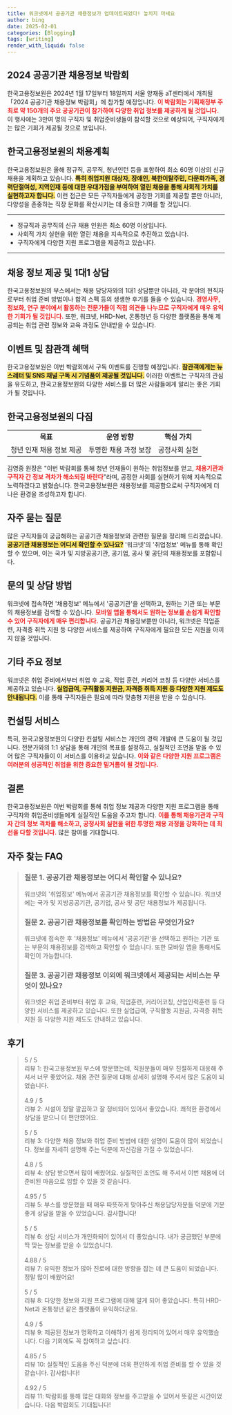 ```yaml
---
title: 워크넷에서 공공기관 채용정보가 업데이트되었다! 놓치지 마세요
author: bing
date: 2025-02-01
categories: [Blogging]
tags: [writing]
render_with_liquid: false
---
```



<h2 id='2024_공공기관_채용정보_박람회'>2024 공공기관 채용정보 박람회</h2>

<p>한국고용정보원은 2024년 1월 17일부터 18일까지 서울 양재동 aT센터에서 개최될 「2024 공공기관 채용정보 박람회」에 참가할 예정입니다. <b><span style="color: #ee2323;">이 박람회는 기획재정부 주최로 약 150개의 주요 공공기관이 참가하여 다양한 취업 정보를 제공하게 될 것입니다.</span></b> 이 행사에는 3만여 명의 구직자 및 취업준비생들이 참석할 것으로 예상되어, 구직자에게는 많은 기회가 제공될 것으로 보입니다. </p>

<h2 id='한국고용정보원_채용계획'>한국고용정보원의 채용계획</h2>

<p>한국고용정보원은 올해 정규직, 공무직, 청년인턴 등을 포함하여 최소 60명 이상의 신규 채용을 계획하고 있습니다. <b><span style="background-color: #ffe066;">특히 취업지원 대상자, 장애인, 북한이탈주민, 다문화가족, 경력단절여성, 지역인재 등에 대한 우대가점을 부여하여 열린 채용을 통해 사회적 가치를 실현하고자 합니다.</span></b> 이런 접근은 모든 구직자들에게 공정한 기회를 제공할 뿐만 아니라, 다양성을 존중하는 직장 문화를 확산시키는 데 중요한 기여를 할 것입니다.</p>

<hr />

<ul>
    <li>정규직과 공무직의 신규 채용 인원은 최소 60명 이상입니다.</li>
    <li>사회적 가치 실현을 위한 열린 채용을 지속적으로 추진하고 있습니다.</li>
    <li>구직자에게 다양한 지원 프로그램을 제공하고 있습니다.</li>
</ul>

<hr />

<h2 id='채용_정보_제공_및_상담'>채용 정보 제공 및 1대1 상담</h2>

<p>한국고용정보원의 부스에서는 채용 담당자와의 1대1 상담뿐만 아니라, 각 분야의 현직자로부터 취업 준비 방법이나 합격 스펙 등의 생생한 후기를 들을 수 있습니다. <b><span style="color: #ee2323;">경영사무, 정보화, 연구 분야에서 활동하는 전문가들이 직접 의견을 나누므로 구직자에게 매우 유익한 기회가 될 것입니다.</span></b> 또한, 워크넷, HRD-Net, 온통청년 등 다양한 플랫폼을 통해 제공되는 취업 관련 정보와 교육 과정도 안내받을 수 있습니다.</p>

<h2 id='이벤트_참관객_혜택'>이벤트 및 참관객 혜택</h2>

<p>한국고용정보원은 이번 박람회에서 구독 이벤트를 진행할 예정입니다. <b><span style="background-color: #ffe066;">참관객에게는 뉴스레터 및 SNS 채널 구독 시 기념품이 제공될 것입니다.</span></b> 이러한 이벤트는 구직자의 관심을 유도하고, 한국고용정보원의 다양한 서비스를 더 많은 사람들에게 알리는 좋은 기회가 될 것입니다.</p>

<h2 id='한국고용정보원_다짐'>한국고용정보원의 다짐</h2>

<table>
    <tr>
        <td style="text-align: center; height: 17px;"><b>목표</b></td>
        <td style="text-align: center; height: 17px;"><b>운영 방향</b></td>
        <td style="text-align: center; height: 17px;"><b>핵심 가치</b></td>
    </tr>
    <tr>
        <td style="text-align: center; height: 17px;">청년 인재 채용 정보 제공</td>
        <td style="text-align: center; height: 17px;">투명한 채용 과정 보장</td>
        <td style="text-align: center; height: 17px;">공정사회 실현</td>
    </tr>
</table>

<p>김영중 원장은 "이번 박람회를 통해 청년 인재들이 원하는 취업정보를 얻고, <b><span style="color: #ee2323;">채용기관과 구직자 간 정보 격차가 해소되길 바란다</span></b>"라며, 공정한 사회를 실현하기 위해 지속적으로 노력하겠다고 밝혔습니다. 한국고용정보원은 채용정보를 제공함으로써 구직자에게 더 나은 환경을 조성하고자 합니다.</p>

<h2 id='자주_묻는_질문'>자주 묻는 질문</h2>

<p>많은 구직자들이 궁금해하는 공공기관 채용정보와 관련한 질문을 정리해 드리겠습니다. <b><span style="background-color: #ffe066;">공공기관 채용정보는 어디서 확인할 수 있나요?</span></b> '워크넷'의 '취업정보' 메뉴를 통해 확인할 수 있으며, 이는 국가 및 지방공공기관, 공기업, 공사 및 공단의 채용정보를 포함합니다.</p>

<h2 id='문의_및_상담_방법'>문의 및 상담 방법</h2>

<p>워크넷에 접속하면 '채용정보' 메뉴에서 '공공기관'을 선택하고, 원하는 기관 또는 부문의 채용정보를 검색할 수 있습니다. <b><span style="color: #ee2323;">모바일 앱을 통해서도 원하는 정보를 손쉽게 확인할 수 있어 구직자에게 매우 편리합니다.</span></b> 공공기관 채용정보뿐만 아니라, 워크넷은 직업훈련, 자격증 취득 지원 등 다양한 서비스를 제공하여 구직자에게 필요한 모든 지원을 아끼지 않을 것입니다.</p>

<h2 id='기타_주요_정보'>기타 주요 정보</h2>

<p>워크넷은 취업 준비에서부터 취업 후 교육, 직업 훈련, 커리어 코칭 등 다양한 서비스를 제공하고 있습니다. <b><span style="background-color: #ffe066;">실업급여, 구직활동 지원금, 자격증 취득 지원 등 다양한 지원 제도도 안내됩니다.</span></b> 이를 통해 구직자들은 필요에 따라 맞춤형 지원을 받을 수 있습니다.</p>

<h2 id='컨설팅_서비스'>컨설팅 서비스</h2>

<p>특히, 한국고용정보원의 다양한 컨설팅 서비스는 개인의 경력 개발에 큰 도움이 될 것입니다. 전문가와의 1:1 상담을 통해 개인의 목표를 설정하고, 실질적인 조언을 받을 수 있어 많은 구직자들이 이 서비스를 이용하고 있습니다. <b><span style="color: #ee2323;">이와 같은 다양한 지원 프로그램은 여러분의 성공적인 취업을 위한 중요한 밑거름이 될 것입니다.</span></b></p>

<h2 id='결론'>결론</h2>

<p>한국고용정보원은 이번 박람회를 통해 취업 정보 제공과 다양한 지원 프로그램을 통해 구직자와 취업준비생들에게 실질적인 도움을 주고자 합니다. <b><span style="color: #ee2323;">이를 통해 채용기관과 구직자 간의 정보 격차를 해소하고, 공정사회 실현을 위한 투명한 채용 과정을 강화하는 데 최선을 다할 것입니다.</span></b> 많은 참여를 기대합니다.</p>


<h2 id='자주_찾는_FAQ'>자주 찾는 FAQ</h2>
<div itemscope="" itemtype="https://schema.org/FAQPage"> 
<blockquote> 
<div itemscope="" itemprop="mainEntity" itemtype="https://schema.org/Question"> 
<h3 itemprop="name">질문 1. 공공기관 채용정보는 어디서 확인할 수 있나요?</h3> 
<div itemscope="" itemprop="acceptedAnswer" itemtype="https://schema.org/Answer"> 
<span itemprop="text"> 
<p>워크넷의 '취업정보' 메뉴에서 공공기관 채용정보를 확인할 수 있습니다. 워크넷에는 국가 및 지방공공기관, 공기업, 공사 및 공단 채용정보가 제공됩니다.</p> 
</span> 
</div> 
</div> 

<div itemscope="" itemprop="mainEntity" itemtype="https://schema.org/Question"> 
<h3 itemprop="name">질문 2. 공공기관 채용정보를 확인하는 방법은 무엇인가요?</h3> 
<div itemscope="" itemprop="acceptedAnswer" itemtype="https://schema.org/Answer"> 
<span itemprop="text"> 
<p>워크넷에 접속한 후 '채용정보' 메뉴에서 '공공기관'을 선택하고 원하는 기관 또는 부문의 채용정보를 검색하고 확인할 수 있습니다. 또한 모바일 앱을 통해서도 확인이 가능합니다.</p> 
</span> 
</div> 
</div> 

<div itemscope="" itemprop="mainEntity" itemtype="https://schema.org/Question"> 
<h3 itemprop="name">질문 3. 공공기관 채용정보 이외에 워크넷에서 제공되는 서비스는 무엇이 있나요?</h3> 
<div itemscope="" itemprop="acceptedAnswer" itemtype="https://schema.org/Answer"> 
<span itemprop="text"> 
<p>워크넷은 취업 준비부터 취업 후 교육, 직업훈련, 커리어코칭, 산업인력훈련 등 다양한 서비스를 제공하고 있습니다. 또한 실업급여, 구직활동 지원금, 자격증 취득 지원 등 다양한 지원 제도도 안내하고 있습니다.</p> 
</span> 
</div> 
</div> 
</blockquote> 
</div>
<h2 id='후기'>후기</h2>
<div itemscope itemtype="https://schema.org/Product">
  <blockquote>
  <div itemprop="review" itemscope itemtype="https://schema.org/Review">
      <div itemprop="reviewRating" itemscope itemtype="https://schema.org/Rating"> <span itemprop="ratingValue">5</span> / <span itemprop="bestRating">5</span> </div>
      <span itemprop="reviewBody">리뷰 1: 한국고용정보원 부스에 방문했는데, 직원분들이 매우 친절하게 대응해 주셔서 너무 좋았어요. 채용 관련 질문에 대해 상세히 설명해 주셔서 많은 도움이 되었습니다.</span>
  </div>
  <br>
  <div itemprop="review" itemscope itemtype="https://schema.org/Review">
      <div itemprop="reviewRating" itemscope itemtype="https://schema.org/Rating"> <span itemprop="ratingValue">4.9</span> / <span itemprop="bestRating">5</span> </div>
      <span itemprop="reviewBody">리뷰 2: 시설이 정말 깔끔하고 잘 정비되어 있어서 좋았습니다. 쾌적한 환경에서 상담을 받으니 더 편안했어요.</span>
  </div>
  <br>
  <div itemprop="review" itemscope itemtype="https://schema.org/Review">
      <div itemprop="reviewRating" itemscope itemtype="https://schema.org/Rating"> <span itemprop="ratingValue">5</span> / <span itemprop="bestRating">5</span> </div>
      <span itemprop="reviewBody">리뷰 3: 다양한 채용 정보와 취업 준비 방법에 대한 설명이 도움이 많이 되었습니다. 정보를 자세히 설명해 주는 덕분에 자신감을 가질 수 있었습니다.</span>
  </div>
  <br>
  <div itemprop="review" itemscope itemtype="https://schema.org/Review">
      <div itemprop="reviewRating" itemscope itemtype="https://schema.org/Rating"> <span itemprop="ratingValue">4.8</span> / <span itemprop="bestRating">5</span> </div>
      <span itemprop="reviewBody">리뷰 4: 상담 받으면서 많이 배웠어요. 실질적인 조언도 해 주셔서 이번 채용에 더 준비된 마음으로 임할 수 있을 것 같습니다.</span>
  </div>
  <br>
  <div itemprop="review" itemscope itemtype="https://schema.org/Review">
      <div itemprop="reviewRating" itemscope itemtype="https://schema.org/Rating"> <span itemprop="ratingValue">4.95</span> / <span itemprop="bestRating">5</span> </div>
      <span itemprop="reviewBody">리뷰 5: 부스를 방문했을 때 매우 따뜻하게 맞아주신 채용담당자분들 덕분에 기분 좋게 상담을 받을 수 있었습니다. 감사합니다!</span>
  </div>
  <br>
  <div itemprop="review" itemscope itemtype="https://schema.org/Review">
      <div itemprop="reviewRating" itemscope itemtype="https://schema.org/Rating"> <span itemprop="ratingValue">5</span> / <span itemprop="bestRating">5</span> </div>
      <span itemprop="reviewBody">리뷰 6: 상담 서비스가 개인화되어 있어서 더 좋았습니다. 내가 궁금했던 부분에 딱 맞는 정보를 받을 수 있었습니다.</span>
  </div>
  <br>
  <div itemprop="review" itemscope itemtype="https://schema.org/Review">
      <div itemprop="reviewRating" itemscope itemtype="https://schema.org/Rating"> <span itemprop="ratingValue">4.88</span> / <span itemprop="bestRating">5</span> </div>
      <span itemprop="reviewBody">리뷰 7: 유익한 정보가 많아 진로에 대한 방향을 잡는 데 큰 도움이 되었습니다. 정말 많이 배웠어요!</span>
  </div>
  <br>
  <div itemprop="review" itemscope itemtype="https://schema.org/Review">
      <div itemprop="reviewRating" itemscope itemtype="https://schema.org/Rating"> <span itemprop="ratingValue">5</span> / <span itemprop="bestRating">5</span> </div>
      <span itemprop="reviewBody">리뷰 8: 다양한 정보와 지원 프로그램에 대해 알게 되어 좋았습니다. 특히 HRD-Net과 온통청년 같은 플랫폼이 유익하더군요.</span>
  </div>
  <br>
  <div itemprop="review" itemscope itemtype="https://schema.org/Review">
      <div itemprop="reviewRating" itemscope itemtype="https://schema.org/Rating"> <span itemprop="ratingValue">4.9</span> / <span itemprop="bestRating">5</span> </div>
      <span itemprop="reviewBody">리뷰 9: 제공된 정보가 명확하고 이해하기 쉽게 정리되어 있어서 매우 유익했습니다. 다음 기회에도 꼭 참여하고 싶습니다.</span>
  </div>
  <br>
  <div itemprop="review" itemscope itemtype="https://schema.org/Review">
      <div itemprop="reviewRating" itemscope itemtype="https://schema.org/Rating"> <span itemprop="ratingValue">4.85</span> / <span itemprop="bestRating">5</span> </div>
      <span itemprop="reviewBody">리뷰 10: 실질적인 도움을 주신 덕분에 더욱 편안하게 취업 준비를 할 수 있을 것 같습니다. 감사합니다!</span>
  </div>
  <br>
  <div itemprop="review" itemscope itemtype="https://schema.org/Review">
      <div itemprop="reviewRating" itemscope itemtype="https://schema.org/Rating"> <span itemprop="ratingValue">4.92</span> / <span itemprop="bestRating">5</span> </div>
      <span itemprop="reviewBody">리뷰 11: 박람회를 통해 많은 대화와 정보를 주고받을 수 있어서 뜻깊은 시간이었습니다. 다음 박람회도 기대됩니다!</span>
  </div>
  </blockquote>
</div>
